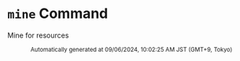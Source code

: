 # `mine` Command

Mine for resources
<div align="center"><sub>Automatically generated at 09/06/2024, 10:02:25 AM JST (GMT+9, Tokyo)</sub></div>